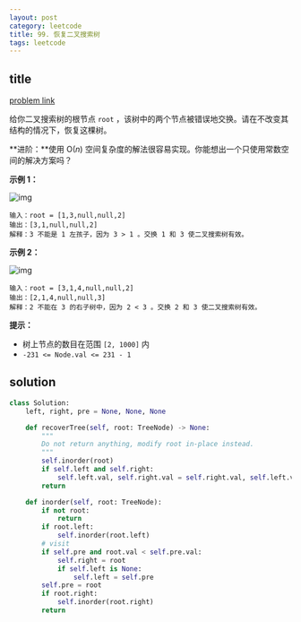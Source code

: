 ```yaml
---
layout: post
category: leetcode
title: 99. 恢复二叉搜索树
tags: leetcode
---
```


## title
[problem link](https://leetcode-cn.com/problems/recover-binary-search-tree/)

给你二叉搜索树的根节点 `root` ，该树中的两个节点被错误地交换。请在不改变其结构的情况下，恢复这棵树。

**进阶：**使用 O(*n*) 空间复杂度的解法很容易实现。你能想出一个只使用常数空间的解决方案吗？

 

**示例 1：**

![img](https://assets.leetcode.com/uploads/2020/10/28/recover1.jpg)

```
输入：root = [1,3,null,null,2]
输出：[3,1,null,null,2]
解释：3 不能是 1 左孩子，因为 3 > 1 。交换 1 和 3 使二叉搜索树有效。
```

**示例 2：**

![img](https://assets.leetcode.com/uploads/2020/10/28/recover2.jpg)

```
输入：root = [3,1,4,null,null,2]
输出：[2,1,4,null,null,3]
解释：2 不能在 3 的右子树中，因为 2 < 3 。交换 2 和 3 使二叉搜索树有效。
```

 

**提示：**

- 树上节点的数目在范围 `[2, 1000]` 内
- `-231 <= Node.val <= 231 - 1`


## solution

```python
class Solution:
    left, right, pre = None, None, None

    def recoverTree(self, root: TreeNode) -> None:
        """
        Do not return anything, modify root in-place instead.
        """
        self.inorder(root)
        if self.left and self.right:
            self.left.val, self.right.val = self.right.val, self.left.val
        return

    def inorder(self, root: TreeNode):
        if not root:
            return
        if root.left:
            self.inorder(root.left)
        # visit
        if self.pre and root.val < self.pre.val:
            self.right = root
            if self.left is None:
                self.left = self.pre
        self.pre = root
        if root.right:
            self.inorder(root.right)
        return
```

